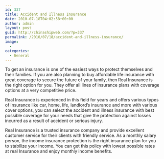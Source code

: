 ```yaml
---
id: 337
title: Accident and Illness Insurance
date: 2010-07-18T04:02:58+00:00
author: admin
layout: post
guid: http://chinashipweb.com/?p=337
permalink: /2010/07/18/accident-and-illness-insurance/
image:
  - 
categories:
  - General
---
```

To get an insurance is one of the easiest ways to protect themselves and their families. If you are also planning to buy affordable life insurance with great coverage to secure the future of your family, then Real Insurance is the right option for you. They offer all lines of insurance plans with coverage options at a very competitive price.

Real Insurance is experienced in this field for years and offers various types of insurance like car, home, life, landlord&#8217;s insurance and more with various cover options, you can select the accident and illness insurance with best possible coverage for your needs that give the protection against losses incurred as a result of accident or serious injury.

Real Insurance is a trusted insurance company and provide excellent customer service for their clients with friendly service. As a monthly salary person, the income insurance protection is the right insurance plan for you to stabilize your income. You can get this policy with lowest possible rates at real Insurance and enjoy monthly income benefits.